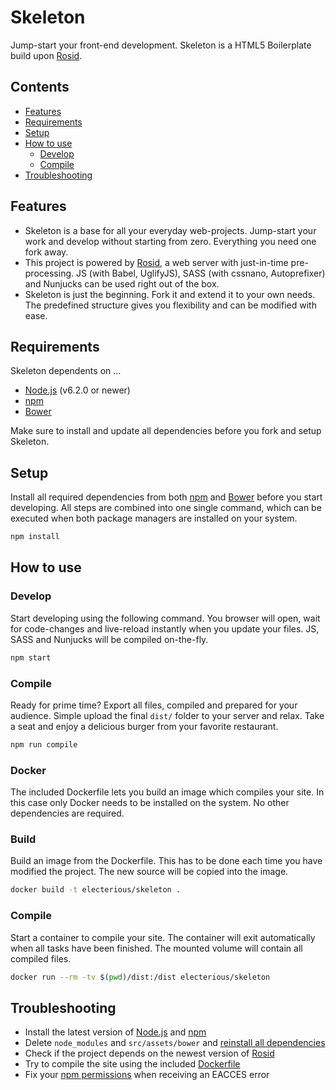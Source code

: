 # Skeleton

Jump-start your front-end development. Skeleton is a HTML5 Boilerplate build upon [Rosid](https://github.com/electerious/Rosid).

## Contents

- [Features](#features)
- [Requirements](#requirements)
- [Setup](#setup)
- [How to use](#how-to-use)
	- [Develop](#develop)
	- [Compile](#compile)
- [Troubleshooting](#troubleshooting)

## Features

- Skeleton is a base for all your everyday web-projects. Jump-start your work and develop without starting from zero. Everything you need one fork away.
- This project is powered by [Rosid](https://github.com/electerious/Rosid), a web server with just-in-time pre-processing. JS (with Babel, UglifyJS), SASS (with cssnano, Autoprefixer) and Nunjucks can be used right out of the box.
- Skeleton is just the beginning. Fork it and extend it to your own needs. The predefined structure gives you flexibility and can be modified with ease.

## Requirements

Skeleton dependents on …

- [Node.js](https://nodejs.org/en/) (v6.2.0 or newer)
- [npm](https://www.npmjs.com)
- [Bower](http://bower.io)

Make sure to install and update all dependencies before you fork and setup Skeleton.

## Setup

Install all required dependencies from both [npm](https://www.npmjs.com) and [Bower](http://bower.io) before you start developing. All steps are combined into one single command, which can be executed when both package managers are installed on your system.

```sh
npm install
```

## How to use

### Develop

Start developing using the following command. You browser will open, wait for code-changes and live-reload instantly when you update your files. JS, SASS and Nunjucks will be compiled on-the-fly.

```sh
npm start
```

### Compile

Ready for prime time? Export all files, compiled and prepared for your audience. Simple upload the final `dist/` folder to your server and relax. Take a seat and enjoy a delicious burger from your favorite restaurant.

```sh
npm run compile
```

### Docker

The included Dockerfile lets you build an image which compiles your site. In this case only Docker needs to be installed on the system. No other dependencies are required.

### Build

Build an image from the Dockerfile. This has to be done each time you have modified the project. The new source will be copied into the image.

```sh
docker build -t electerious/skeleton .
```

### Compile

Start a container to compile your site. The container will exit automatically when all tasks have been finished. The mounted volume will contain all compiled files.

```sh
docker run --rm -tv $(pwd)/dist:/dist electerious/skeleton
```

## Troubleshooting

- Install the latest version of [Node.js](https://nodejs.org/en/) and [npm](https://www.npmjs.com)
- Delete `node_modules` and `src/assets/bower` and [reinstall all dependencies](#setup)
- Check if the project depends on the newest version of [Rosid](https://github.com/electerious/Rosid)
- Try to compile the site using the included [Dockerfile](#docker)
- Fix your [npm permissions](https://docs.npmjs.com/getting-started/fixing-npm-permissions) when receiving an EACCES error